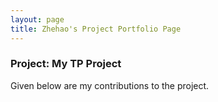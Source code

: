 ```yaml
---
layout: page
title: Zhehao's Project Portfolio Page
---
```


### Project: My TP Project
Given below are my contributions to the project.

